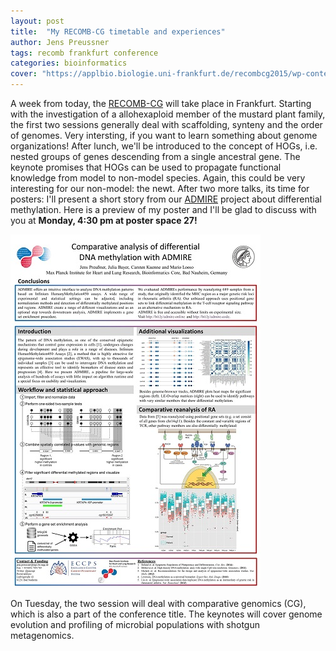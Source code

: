 ```yaml
---
layout: post
title:  "My RECOMB-CG timetable and experiences"
author: Jens Preussner
tags: recomb frankfurt conference
categories: bioinformatics
cover: "https://applbio.biologie.uni-frankfurt.de/recombcg2015/wp-content/uploads/2014/12/header_back_ffm_skylineA.png"
---
```


A week from today, the [RECOMB-CG](https://applbio.biologie.uni-frankfurt.de/recombcg2015/) will take place in Frankfurt. Starting with the investigation of a
allohexaploid member of the mustard plant family, the first two sessions generally deal with scaffolding, synteny and the order of genomes. Very intersting,
if you want to learn something about genome organizations! After lunch, we'll be introduced to the concept of HOGs, i.e. nested groups of genes descending from a single ancestral gene.
The keynote promises that HOGs can be used to propagate functional knowledge from model to non-model species. Again, this could be very interesting for our non-model: the newt.
After two more talks, its time for posters: I'll present a short story from our [ADMIRE](https://github.molgen.mpg.de/loosolab/admire) project about differential methylation. 
Here is a preview of my poster and I'll be glad to discuss with you at **Monday, 4:30 pm at poster space 27!**

![ADMIRE poster for RECOMB-CG](assets/Poster-RECOMB15.jpg)

On Tuesday, the two session will deal with comparative genomics (CG), which is also a part of the conference title. The keynotes will cover genome evolution and profiling of microbial populations with shotgun metagenomics.

